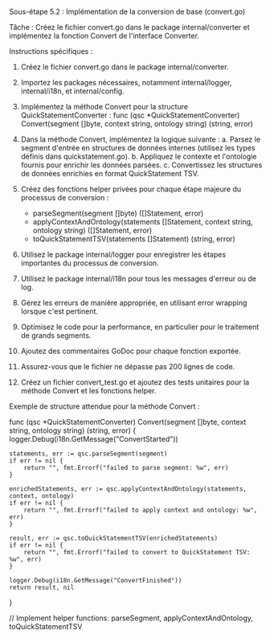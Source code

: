 Sous-étape 5.2 : Implémentation de la conversion de base (convert.go)

Tâche : Créez le fichier convert.go dans le package internal/converter et implémentez la fonction Convert de l'interface Converter.

Instructions spécifiques :

1. Créez le fichier convert.go dans le package internal/converter.

2. Importez les packages nécessaires, notamment internal/logger, internal/i18n, et internal/config.

3. Implémentez la méthode Convert pour la structure QuickStatementConverter :
   func (qsc *QuickStatementConverter) Convert(segment []byte, context string, ontology string) (string, error)

4. Dans la méthode Convert, implémentez la logique suivante :
   a. Parsez le segment d'entrée en structures de données internes (utilisez les types définis dans quickstatement.go).
   b. Appliquez le contexte et l'ontologie fournis pour enrichir les données parsées.
   c. Convertissez les structures de données enrichies en format QuickStatement TSV.

5. Créez des fonctions helper privées pour chaque étape majeure du processus de conversion :
   - parseSegment(segment []byte) ([]Statement, error)
   - applyContextAndOntology(statements []Statement, context string, ontology string) ([]Statement, error)
   - toQuickStatementTSV(statements []Statement) (string, error)

6. Utilisez le package internal/logger pour enregistrer les étapes importantes du processus de conversion.

7. Utilisez le package internal/i18n pour tous les messages d'erreur ou de log.

8. Gérez les erreurs de manière appropriée, en utilisant error wrapping lorsque c'est pertinent.

9. Optimisez le code pour la performance, en particulier pour le traitement de grands segments.

10. Ajoutez des commentaires GoDoc pour chaque fonction exportée.

11. Assurez-vous que le fichier ne dépasse pas 200 lignes de code.

12. Créez un fichier convert_test.go et ajoutez des tests unitaires pour la méthode Convert et les fonctions helper.

Exemple de structure attendue pour la méthode Convert :

func (qsc *QuickStatementConverter) Convert(segment []byte, context string, ontology string) (string, error) {
    logger.Debug(i18n.GetMessage("ConvertStarted"))

    statements, err := qsc.parseSegment(segment)
    if err != nil {
        return "", fmt.Errorf("failed to parse segment: %w", err)
    }

    enrichedStatements, err := qsc.applyContextAndOntology(statements, context, ontology)
    if err != nil {
        return "", fmt.Errorf("failed to apply context and ontology: %w", err)
    }

    result, err := qsc.toQuickStatementTSV(enrichedStatements)
    if err != nil {
        return "", fmt.Errorf("failed to convert to QuickStatement TSV: %w", err)
    }

    logger.Debug(i18n.GetMessage("ConvertFinished"))
    return result, nil
}

// Implement helper functions: parseSegment, applyContextAndOntology, toQuickStatementTSV